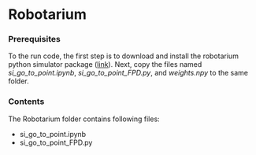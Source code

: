 # Robotarium 
### Prerequisites
To the run code, the first step is to download and install the robotarium python simulator package ([link](https://github.com/robotarium/robotarium_python_simulator)). Next, copy the files named *si_go_to_point.ipynb*, *si_go_to_point_FPD.py*, and *weights.npy* to the same folder.
### Contents 
The Robotarium folder contains following files:
- si_go_to_point.ipynb
- si_go_to_point_FPD.py

